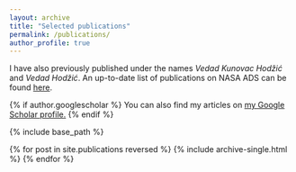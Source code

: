 ```yaml
---
layout: archive
title: "Selected publications"
permalink: /publications/
author_profile: true
---
```

I have also previously published under the names *Vedad Kunovac Hodžić* and *Vedad Hodžić*. An up-to-date list of publications on NASA ADS can be found [here](https://tinyurl.com/KunovacADS).

{% if author.googlescholar %}
  You can also find my articles on <u><a href="{{author.googlescholar}}">my Google Scholar profile</a>.</u>
{% endif %}

{% include base_path %}

{% for post in site.publications reversed %}
  {% include archive-single.html %}
{% endfor %}
